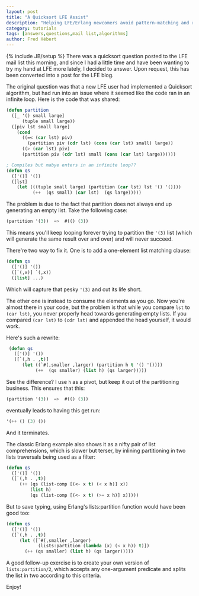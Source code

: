 ```yaml
---
layout: post
title: "A Quicksort LFE Assist"
description: "Helping LFE/Erlang newcomers avoid pattern-matching and recursion gotchas"
category: tutorials
tags: [answers,questions,mail list,algorithms]
author: Fred Hébert
---
```

{% include JB/setup %}
There was a quicksort question posted to the LFE mail list this morning, and
since I had a little time and have been wanting to try my hand at LFE more
lately, I decided to answer. Upon request, this has been converted into a post
for the LFE blog.

The original question was that a new LFE user had implemented a Quicksort
algorithm, but had run into an issue where it seemed like the code ran in an
infinite loop. Here is the code that was shared:

```cl
(defun partition
  ([_ '() small large]
      (tuple small large))
  ([piv lst small large]
    (cond
      ((=< (car lst) piv)
        (partition piv (cdr lst) (cons (car lst) small) large))
      ((> (car lst) piv)
      (partition piv (cdr lst) small (cons (car lst) large))))))

; Compiles but mabye enters in an infinite loop??
(defun qs
  (['()] '())
  ([lst]
    (let (((tuple small large) (partition (car lst) lst '() '())))
          (++  (qs small) (car lst)  (qs large)))))
```

The problem is due to the fact that partition does not always end up generating
an empty list. Take the following case:

```cl
(partition '(3))  =>  #(() (3))
```

This means you'll keep looping forever trying to partition the ``'(3)`` list (which
will generate the same result over and over) and will never succeed.

There're two way to fix it. One is to add a one-element list matching clause:

```cl
(defun qs
  (['()] '())
  ([`(,x)] `(,x))
  ([list] ...)
```

Which will capture that pesky ``'(3)`` and cut its life short.

The other one is instead to consume the elements as you go. Now you're almost
there in your code, but the problem is that while you compare ``lst`` to
``(car lst)``, you never properly head towards generating empty lists. If you
compared ``(car lst)`` to ``(cdr lst)`` and appended the head yourself, it
would work.

Here's such a rewrite:

```cl
 (defun qs
   (['()] '())
   ([`(,h . ,t)]
      (let ((`#(,smaller ,larger) (partition h t '() '())))
           (++  (qs smaller) (list h) (qs larger)))))
```

See the difference? I use ``h`` as a pivot, but keep it out of the partitioning
business. This ensures that this:

```cl
(partition '(3))  =>  #(() (3))
```

eventually leads to having this get run:

```cl
'(++ () (3) ())
```

And it terminates.

The classic Erlang example also shows it as a nifty pair of list
comprehensions, which is slower but terser, by inlining partitioning in two
lists traversals being used as a filter:

```cl
(defun qs
  (['()] '())
  ([`(,h . ,t)]
     (++ (qs (list-comp [(<- x t) (< x h)] x))
         (list h)
         (qs (list-comp [(<- x t) (>= x h)] x)))))
```

But to save typing, using Erlang's lists:partition function would have been
good too:

```cl
(defun qs
  (['()] '())
  ([`(,h . ,t)]
     (let ([`#(,smaller ,larger)
            (lists:partition (lambda (x) (< x h)) t)])
       (++ (qs smaller) (list h) (qs larger)))))
```

A good follow-up exercise is to create your own version of
``lists:partition/2``, which accepts any one-argument predicate and splits the
list in two according to this criteria.

Enjoy!

